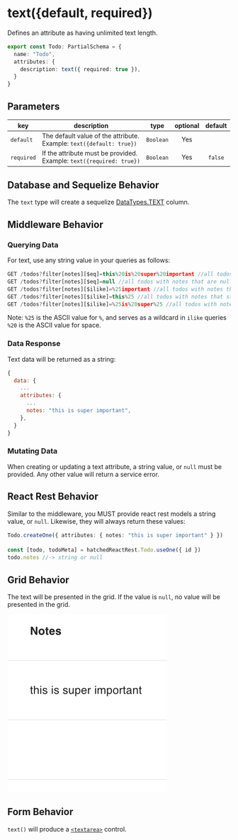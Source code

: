 # text({default, required})

Defines an attribute as having unlimited text length.

```ts
export const Todo: PartialSchema = {
  name: "Todo",
  attributes: {
    description: text({ required: true }),
  }
}
```

## Parameters

|      key      | description                                                                 | type            | optional  | default |
| ------------- | --------------------------------------------------------------------------- | :-------------: | :-------: | :-----: |
| `default`     | The default value of the attribute. <br/> Example: `text({default: true})`  | `Boolean`       | Yes       |         |
| `required`    | If the attribute must be provided.  <br/> Example: `text({required: true})` | `Boolean`       | Yes       | `false` |

## Database and Sequelize Behavior

The `text` type will create a sequelize [DataTypes.TEXT](https://sequelize.org/docs/v6/core-concepts/model-basics/#strings) column.

## Middleware Behavior

### Querying Data

For text, use any string value in your queries as follows:

```js
GET /todos?filter[notes][$eq]=this%20is%20super%20important //all todos with notes that equal "this is super important"
GET /todos?filter[notes][$eq]=null //all todos with notes that are null
GET /todos?filter[notes][$ilike]=%25important //all todos with notes that end in "important"
GET /todos?filter[notes][$ilike]=this%25 //all todos with notes that start with "this"
GET /todos?filter[notes][$ilike]=%25is%20super%25 //all todos with notes that contain "is super"
```

Note:
`%25` is the ASCII value for `%`, and serves as a wildcard in `ilike` queries
`%20` is the ASCII value for space.

### Data Response

Text data will be returned as a string:

```js
{
  data: {
    ...
    attributes: {
      ...
      notes: "this is super important",
    },
  }
}
```

### Mutating Data

When creating or updating a text attribute, a string value, or `null` must be provided. Any other value will return a service error.

## React Rest Behavior
Similar to the middleware, you MUST provide react rest models a string value, or `null`. Likewise, they will always return these values:

```ts
Todo.createOne({ attributes: { notes: "this is super important" } })

const [todo, todoMeta] = hatchedReactRest.Todo.useOne({ id })
todo.notes //-> string or null
```

## Grid Behavior

The text will be presented in the grid. If the value is `null`, no value will be presented in the grid.

![Grid Example](../../attachments/text-grid.png)

## Form Behavior

`text()` will produce a [`<textarea>`](https://developer.mozilla.org/en-US/docs/Web/HTML/Element/textarea) control.
